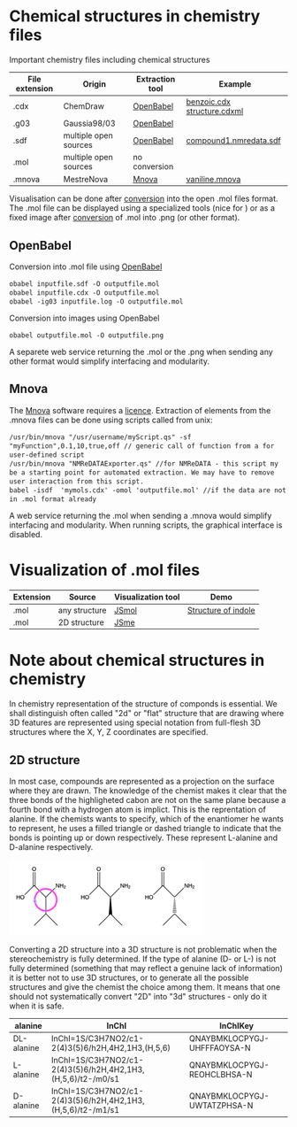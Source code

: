 # Chemical structures in chemistry files
Important chemistry files including chemical structures

File extension|Origin|Extraction tool|Example
----|----|---|---
.cdx|ChemDraw|[OpenBabel](#openbabel)|[benzoic.cdx](benzoic.cdx) [structure.cdxml](structure.cdxml) 
.g03|Gaussia98/03|[OpenBabel](#openbabel)|
.sdf|multiple open sources|[OpenBabel](#openbabel)|[compound1.nmredata.sdf](compound1.nmredata.sdf)
.mol|multiple open sources|no conversion|
.mnova|MestreNova|[Mnova](#mnova)|[vaniline.mnova](Vaniline_attributed.mnova)

Visualisation can be done after [conversion](#openbabel) into the open .mol files format. The .mol file can be displayed using a specialized tools (nice for <script type="text/javascript" src="https://chemapps.stolaf.edu/jmol/jmol.php?source=https://static.molinstincts.com/sdf_3d/cholesterol-3D-structure-CT1001897301.sdf&link=3D structures"></script>) or as a fixed image after [conversion](#openbabel) of .mol into .png (or other format).

## OpenBabel
Conversion into .mol file using [OpenBabel](https://open-babel.readthedocs.io/en/latest/)
```
obabel inputfile.sdf -O outputfile.mol
obabel inputfile.cdx -O outputfile.mol
obabel -ig03 inputfile.log -O outputfile.mol
```
Conversion into images using OpenBabel
```
obabel outputfile.mol -O outputfile.png
```
A separete web service returning the .mol or the .png when sending any other format would simplify interfacing and modularity.

## Mnova
The [Mnova](https://mestrelab.com/download/mnova/) software requires a [licence](https://www.unige.ch/sciences/chiorg/mnova/).
Extraction of elements from the .mnova files can be done using scripts called from unix:
```
/usr/bin/mnova "/usr/username/myScript.qs" -sf "myFunction",0.1,10,true,off // generic call of function from a for user-defined script
/usr/bin/mnova "NMReDATAExporter.qs" //for NMReDATA - this script my be a starting point for automated extraction. We may have to remove user interaction from this script.
babel -isdf  'mymols.cdx' -omol 'outputfile.mol' //if the data are not in .mol format already
```
A web service returning the .mol when sending a .mnova would simplify interfacing and modularity.
When running scripts, the graphical interface is disabled.
# Visualization of .mol files

Extension|Source|Visualization tool|Demo
----|----|---|---
.mol|any structure|[JSmol](http://wiki.jmol.org/index.php/Jmol_JavaScript_Object#JSmol)|[Structure of indole](https://www.simolecule.com/cdkdepict/depict/bow/svg?smi=indole%0A%20%20NextMove10101914192D%0A%0A%20%209%2010%20%200%20%200%20%200%20%200%20%200%20%200%20%200%20%200999%20V2000%0A%20%20%20%201.7200%20%20%20-1.2100%20%20%20%200.0000%20N%20%20%200%20%200%0A%20%20%20%202.6000%20%20%20-0.0000%20%20%20%200.0000%20C%20%20%200%20%200%0A%20%20%20%201.7200%20%20%20%201.2100%20%20%20%200.0000%20C%20%20%200%20%200%0A%20%20%20%200.2900%20%20%20%200.7500%20%20%20%200.0000%20C%20%20%200%20%200%0A%20%20%20-1.0100%20%20%20%201.5000%20%20%20%200.0000%20C%20%20%200%20%200%0A%20%20%20-2.3100%20%20%20%200.7500%20%20%20%200.0000%20C%20%20%200%20%200%0A%20%20%20-2.3100%20%20%20-0.7500%20%20%20%200.0000%20C%20%20%200%20%200%0A%20%20%20-1.0100%20%20%20-1.5000%20%20%20%200.0000%20C%20%20%200%20%200%0A%20%20%20%200.2900%20%20%20-0.7500%20%20%20%200.0000%20C%20%20%200%20%200%0A%20%201%20%202%20%201%20%200%0A%20%202%20%203%20%202%20%200%0A%20%203%20%204%20%201%20%200%0A%20%204%20%205%20%202%20%200%0A%20%205%20%206%20%201%20%200%0A%20%206%20%207%20%202%20%200%0A%20%207%20%208%20%201%20%200%0A%20%208%20%209%20%202%20%200%0A%20%201%20%209%20%201%20%200%0A%20%204%20%209%20%201%20%200%0AM%20%20END%0A) 
.mol|2D structure|[JSme](https://www.peter-ertl.com/jsme/)|<script type="text/javascript" src="https://chemapps.stolaf.edu/jmol/jmol.php?source=https://static.molinstincts.com/sdf_3d/cholesterol-3D-structure-CT1001897301.sdf&link=3D structure of cholesterol"></script>

# Note about chemical structures in chemistry
In chemistry representation of the structure of componds is essential. 
We shall distinguish often called "2d" or "flat" structure that are drawing where 3D features are represented using special notation from full-flesh 3D structures where the X, Y, Z coordinates are specified. 
## 2D structure
In most case, compounds are represented as a projection on the surface where they are drawn. The knowledge of the chemist makes it clear that the three bonds of the highligheted cabon are not on the same plane because a fourth bond with a hydrogen atom is implict. This is the reprentation of alanine. If the chemists wants to specify, which of the enantiomer he wants to represent, he uses a filled triangle or dashed triangle to indicate that the bonds is pointing up or down respectively. These represent L-alanine and D-alanine respectively.

![alt text](ala.png)

Converting a 2D structure into a 3D structure is not problematic when the stereochemistry is fully determined. If the type of alanine (D- or L-) is not fully determined (something that may reflect a genuine lack of information) it is better not to use 3D structures, or to generate all the possible structures and give the chemist the choice among them. It means that one should not systematically convert "2D" into "3d" structures - only do it when it is safe.

alanine|InChI|InChIKey
----|----|---
DL-alanine|InChI=1S/C3H7NO2/c1-2(4)3(5)6/h2H,4H2,1H3,(H,5,6)           |QNAYBMKLOCPYGJ-UHFFFAOYSA-N
L-alanine|InChI=1S/C3H7NO2/c1-2(4)3(5)6/h2H,4H2,1H3,(H,5,6)/t2-/m0/s1 |QNAYBMKLOCPYGJ-REOHCLBHSA-N
D-alanine|InChI=1S/C3H7NO2/c1-2(4)3(5)6/h2H,4H2,1H3,(H,5,6)/t2-/m1/s1 |QNAYBMKLOCPYGJ-UWTATZPHSA-N


